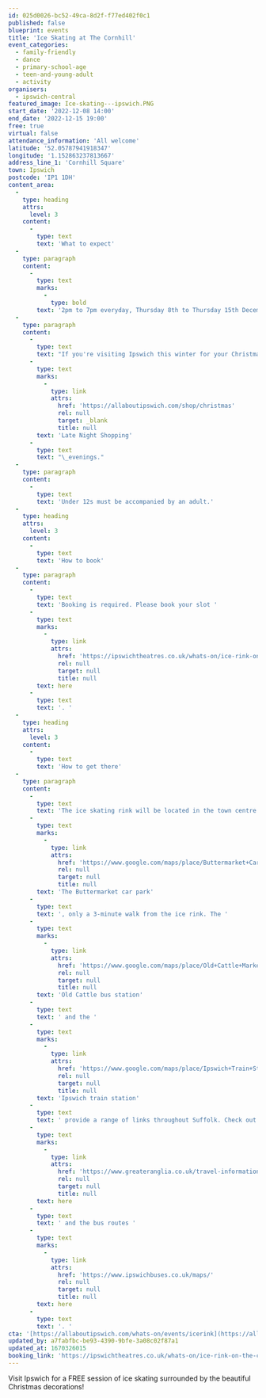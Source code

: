 ```yaml
---
id: 025d0026-bc52-49ca-8d2f-f77ed402f0c1
published: false
blueprint: events
title: 'Ice Skating at The Cornhill'
event_categories:
  - family-friendly
  - dance
  - primary-school-age
  - teen-and-young-adult
  - activity
organisers:
  - ipswich-central
featured_image: Ice-skating---ipswich.PNG
start_date: '2022-12-08 14:00'
end_date: '2022-12-15 19:00'
free: true
virtual: false
attendance_information: 'All welcome'
latitude: '52.05787941918347'
longitude: '1.152863237813667'
address_line_1: 'Cornhill Square'
town: Ipswich
postcode: 'IP1 1DH'
content_area:
  -
    type: heading
    attrs:
      level: 3
    content:
      -
        type: text
        text: 'What to expect'
  -
    type: paragraph
    content:
      -
        type: text
        marks:
          -
            type: bold
        text: '2pm to 7pm everyday, Thursday 8th to Thursday 15th December 2022'
  -
    type: paragraph
    content:
      -
        type: text
        text: "If you're visiting Ipswich this winter for your Christmas shopping, make an evening of it and enjoy a spot of skating on the Cornhill as a FREE Ice Rink will be operating for\_7 days only; including a weekend and\_two\_"
      -
        type: text
        marks:
          -
            type: link
            attrs:
              href: 'https://allaboutipswich.com/shop/christmas'
              rel: null
              target: _blank
              title: null
        text: 'Late Night Shopping'
      -
        type: text
        text: "\_evenings."
  -
    type: paragraph
    content:
      -
        type: text
        text: 'Under 12s must be accompanied by an adult.'
  -
    type: heading
    attrs:
      level: 3
    content:
      -
        type: text
        text: 'How to book'
  -
    type: paragraph
    content:
      -
        type: text
        text: 'Booking is required. Please book your slot '
      -
        type: text
        marks:
          -
            type: link
            attrs:
              href: 'https://ipswichtheatres.co.uk/whats-on/ice-rink-on-the-cornhill/'
              rel: null
              target: null
              title: null
        text: here
      -
        type: text
        text: '. '
  -
    type: heading
    attrs:
      level: 3
    content:
      -
        type: text
        text: 'How to get there'
  -
    type: paragraph
    content:
      -
        type: text
        text: 'The ice skating rink will be located in the town centre of Ipswich. The closest parking is '
      -
        type: text
        marks:
          -
            type: link
            attrs:
              href: 'https://www.google.com/maps/place/Buttermarket+Car+Park/@52.0564429,1.1520566,16.86z/data=!3m1!5s0x47d9a02cec5b27cd:0x7edf0a3a5fc6ee6c!4m13!1m7!3m6!1s0x47d9a02cd6ef1ed1:0xc5625ecdb8fbf5e0!2sIpswich+Cornhill,+Ipswich+IP1+1AQ!3b1!8m2!3d52.0578539!4d1.1528611!3m4!1s0x47d9a02cf0e3670b:0x13057689f8c54482!8m2!3d52.0561353!4d1.1534447'
              rel: null
              target: null
              title: null
        text: 'The Buttermarket car park'
      -
        type: text
        text: ', only a 3-minute walk from the ice rink. The '
      -
        type: text
        marks:
          -
            type: link
            attrs:
              href: 'https://www.google.com/maps/place/Old+Cattle+Market/@52.0556065,1.1546499,21z/data=!4m5!3m4!1s0x47d9a02c7c95b285:0xb473f69f4c360b6f!8m2!3d52.0556172!4d1.1547904'
              rel: null
              target: null
              title: null
        text: 'Old Cattle bus station'
      -
        type: text
        text: ' and the '
      -
        type: text
        marks:
          -
            type: link
            attrs:
              href: 'https://www.google.com/maps/place/Ipswich+Train+Station,+A137,+Ipswich+IP2+8AL/@52.0511654,1.1420362,17.52z/data=!4m5!3m4!1s0x47d9a0312722fddd:0xf0540b8032c48d45!8m2!3d52.0506298!4d1.1426302'
              rel: null
              target: null
              title: null
        text: 'Ipswich train station'
      -
        type: text
        text: ' provide a range of links throughout Suffolk. Check out the Ipswich train routes '
      -
        type: text
        marks:
          -
            type: link
            attrs:
              href: 'https://www.greateranglia.co.uk/travel-information/station-information/ips'
              rel: null
              target: null
              title: null
        text: here
      -
        type: text
        text: ' and the bus routes '
      -
        type: text
        marks:
          -
            type: link
            attrs:
              href: 'https://www.ipswichbuses.co.uk/maps/'
              rel: null
              target: null
              title: null
        text: here
      -
        type: text
        text: '. '
cta: '[https://allaboutipswich.com/whats-on/events/icerink](https://allaboutipswich.com/whats-on/events/icerink)'
updated_by: a7fabfbc-be93-4390-9bfe-3a08c02f87a1
updated_at: 1670326015
booking_link: 'https://ipswichtheatres.co.uk/whats-on/ice-rink-on-the-cornhill/'
---
```

Visit Ipswich for a FREE session of ice skating surrounded by the beautiful Christmas decorations!